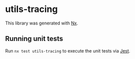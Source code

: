 # utils-tracing

This library was generated with [Nx](https://nx.dev).

## Running unit tests

Run `nx test utils-tracing` to execute the unit tests via [Jest](https://jestjs.io).
